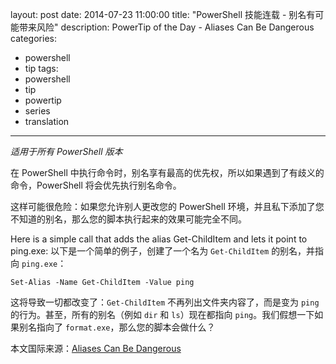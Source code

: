 ﻿layout: post
date: 2014-07-23 11:00:00
title: "PowerShell 技能连载 - 别名有可能带来风险"
description: PowerTip of the Day - Aliases Can Be Dangerous
categories:
- powershell
- tip
tags:
- powershell
- tip
- powertip
- series
- translation
---
_适用于所有 PowerShell 版本_

在 PowerShell 中执行命令时，别名享有最高的优先权，所以如果遇到了有歧义的命令，PowerShell 将会优先执行别名命令。

这样可能很危险：如果您允许别人更改您的 PowerShell 环境，并且私下添加了您不知道的别名，那么您的脚本执行起来的效果可能完全不同。

Here is a simple call that adds the alias Get-ChildItem and lets it point to ping.exe:
以下是一个简单的例子，创建了一个名为 `Get-ChildItem` 的别名，并指向 `ping.exe`：

    Set-Alias -Name Get-ChildItem -Value ping

这将导致一切都改变了：`Get-ChildItem` 不再列出文件夹内容了，而是变为 `ping` 的行为。甚至，所有的别名（例如 `dir` 和 `ls`）现在都指向 `ping`。我们假想一下如果别名指向了 `format.exe`，那么您的脚本会做什么？

<!--more-->
本文国际来源：[Aliases Can Be Dangerous](http://powershell.com/cs/blogs/tips/archive/2014/07/23/aliases-can-be-dangerous.aspx)
